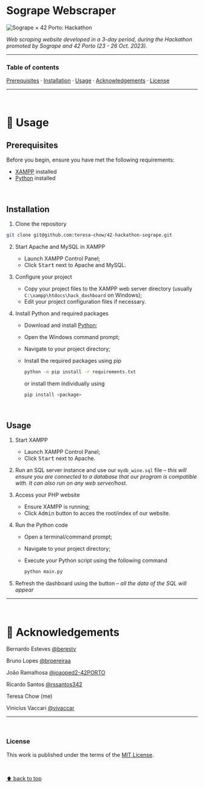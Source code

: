 # Sogrape Webscraper
![Sogrape × 42 Porto: Hackathon](https://img.shields.io/badge/Sogrape%20×%2042%20Porto-Hackathon-%23af5b2c)

_Web scraping website developed in a 3-day period, during the Hackathon promoted by Sogrape and 42 Porto (23 - 26 Oct. 2023)._
___

### Table of contents
[Prerequisites](#prerequisites) · [Installation](#installation) · [Usage](#usage) · [Acknowledgements](#raised_hands-acknowledgements) · [License](#license)

___

</br>

# :compass: Usage
## Prerequisites

Before you begin, ensure you have met the following requirements:

- [XAMPP](https://www.apachefriends.org/index.html) installed
- [Python](https://www.python.org/downloads/) installed

</br>

## Installation

1. Clone the repository
```bash
git clone git@github.com:teresa-chow/42-hackathon-sogrape.git
```

2. Start Apache and MySQL in XAMPP

   - Launch XAMPP Control Panel;
   - Click <kbd>Start</kbd> next to Apache and MySQL.

3. Configure your project

   - Copy your project files to the XAMPP web server directory (usually `C:\xampp\htdocs\hack_dashboard` on Windows);
   - Edit your project configuration files if necessary.

4. Install Python and required packages

   - Download and install [Python](https://www.python.org/downloads/);
   - Open the Windows command prompt;
   - Navigate to your project directory;
   - Install the required packages using pip

      ```bash
      python -m pip install -r requirements.txt
      ```

       or install them individually using

      ```bash
      pip install <package>
      ```

</br>

## Usage

1. Start XAMPP

   - Launch XAMPP Control Panel;
   - Click <kbd>Start</kbd> next to Apache.
  
2. Run an SQL server instance and use our `mydb_wine.sql` file – _this will ensure you are connected to a database that our program is compatible with. It can also run on any web server/host._

3. Access your PHP website

   - Ensure XAMPP is running;
   - Click <kbd>Admin</kbd> button to acces the root/index of our website.

4. Run the Python code

   - Open a terminal/command prompt;
   - Navigate to your project directory;
   - Execute your Python script using the following command
   
      ```bash
      python main.py
      ```

5. Refresh the dashboard using the button – _all the data of the SQL will appear_

___

</br>

# :raised_hands: Acknowledgements
Bernardo Esteves [@berestv](https://github.com/berestv)

Bruno Lopes [@brpereiraa](https://github.com/brpereiraa)

João Ramalhosa [@joaoped2-42PORTO](https://github.com/joaoped2-42PORTO)

Ricardo Santos [@rssantos342](https://github.com/rssantos342)

Teresa Chow (me)

Vinicius Vaccari [@vivaccar](https://github.com/vivaccar)
___

</br>

### License
This work is published under the terms of the [MIT License](./LICENSE).

</br>

[⬆ back to top](#sogrape-webscraper)
